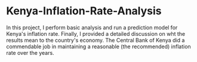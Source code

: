 # Kenya-Inflation-Rate-Analysis
In this project, I perform basic analysis and run a prediction model for Kenya's inflation rate.
Finally, I provided a detailed discussion on wht the results mean to the country's economy.
The Central Bank of Kenya did a commendable job in maintaining a reasonable (the recommended) inflation rate over the years.
